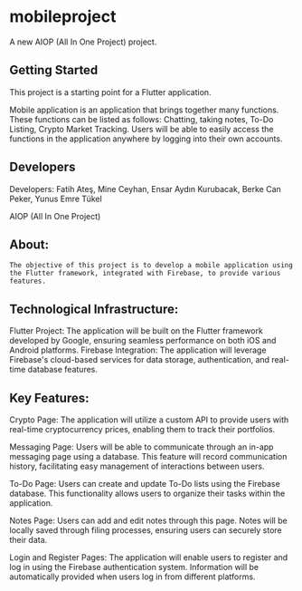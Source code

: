 # mobileproject

A new AIOP (All In One Project) project.

## Getting Started

This project is a starting point for a Flutter application.

Mobile application is an application that brings together many functions. These functions can be listed as follows: Chatting, taking notes, To-Do Listing, Crypto Market Tracking. Users will be able to easily access the functions in the application anywhere by logging into their own accounts.

## Developers

Developers: Fatih Ateş, Mine Ceyhan, Ensar Aydın Kurubacak, Berke Can Peker, Yunus Emre Tükel

AIOP (All In One Project)

## About:
	The objective of this project is to develop a mobile application using the Flutter framework, integrated with Firebase, to provide various features.

## Technological Infrastructure:

Flutter Project: The application will be built on the Flutter framework developed by Google, ensuring seamless performance on both iOS and Android platforms.
Firebase Integration: The application will leverage Firebase's cloud-based services for data storage, authentication, and real-time database features.

## Key Features:

Crypto Page:
The application will utilize a custom API to provide users with real-time cryptocurrency prices, enabling them to track their portfolios.

Messaging Page:
Users will be able to communicate through an in-app messaging page using a database. This feature will record communication history, facilitating easy management of interactions between users.

To-Do Page:
Users can create and update To-Do lists using the Firebase database. This functionality allows users to organize their tasks within the application.

Notes Page:
Users can add and edit notes through this page. Notes will be locally saved through filing processes, ensuring users can securely store their data.

Login and Register Pages:
The application will enable users to register and log in using the Firebase authentication system. Information will be automatically provided when users log in from different platforms.

